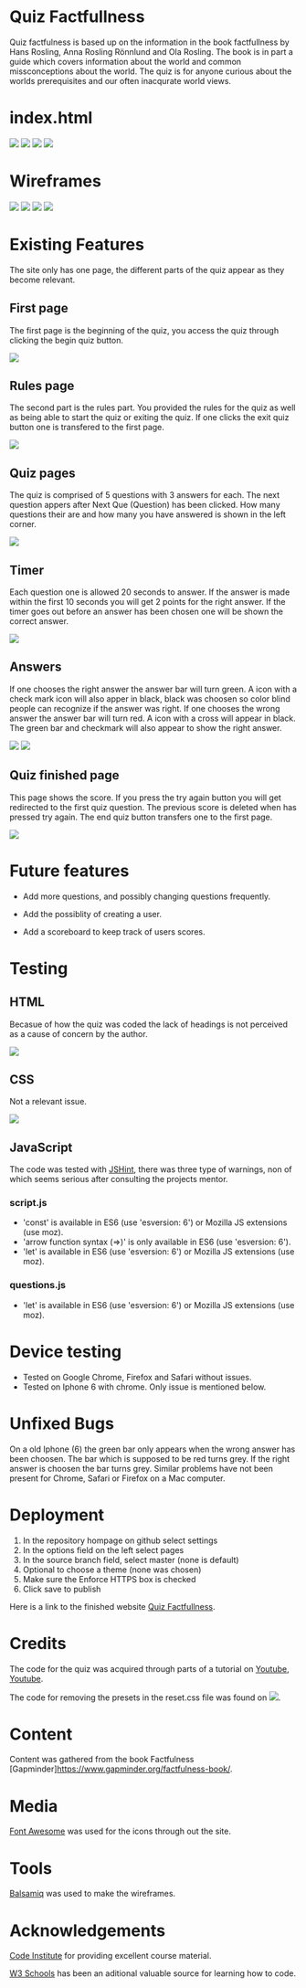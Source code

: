 # Quiz Factfullness

Quiz factfulness is based up on the information in the book factfullness by Hans Rosling, Anna Rosling Rönnlund and Ola Rosling. The book is in part a guide which covers information about the world and common missconceptions about the world.
The quiz is for anyone curious about the worlds prerequisites and our often inacqurate world views. 

# index.html

![](assets/images/first-page.jpg)
![](assets/images/iphone.jpg)
![](assets/images/wrong.jpg)
![](assets/images/complete.jpg)

# Wireframes

![](assets/images/w-first.png)
![](assets/images/w-rules.png)
![](assets/images/w-quiz.png)
![](assets/images/w-finish.png)

# Existing Features

The site only has one page, the different parts of the quiz appear as they become relevant.

## First page

The first page is the beginning of the quiz, you access the quiz through clicking the begin quiz button.

![](assets/images/first-page.jpg)

## Rules page

The second part is the rules part. You provided the rules for the quiz as well as being able to start the quiz or exiting the quiz. If one clicks the exit quiz button one is transfered to the first page.

![](assets/images/rules.jpg)

## Quiz pages

The quiz is comprised of 5 questions with 3 answers for each. The next question appers after Next Que (Question) has been clicked. How many questions their are and how many you have answered is shown in the left corner. 

![](assets/images/quiz.jpg)

## Timer

Each question one is allowed 20 seconds to answer. If the answer is made within the first 10 seconds you will get 2 points for the right answer.
If the timer goes out before an answer has been chosen one will be shown the correct answer.

![](assets/images/time-out.jpg)

## Answers

If one chooses the right answer the answer bar will turn green. A icon with a check mark icon will also apper in black, black was choosen so color blind people can recognize if the answer was right.
If one chooses the wrong answer the answer bar will turn red. A icon with a cross will appear in black. The green bar and checkmark will also appear to show the right answer.

![](assets/images/right.jpg) ![](assets/images/wrong.jpg)

## Quiz finished page

This page shows the score. If you press the try again button you will get redirected to the first quiz question. The previous score is deleted when has pressed try again. 
The end quiz button transfers one to the first page.

![](assets/images/complete.jpg)

# Future features

* Add more questions, and possibly changing questions frequently.

* Add the possiblity of creating a user.

* Add a scoreboard to keep track of users scores. 

 # Testing

 ## HTML

Becasue of how the quiz was coded the lack of headings is not perceived as a cause of concern by the author.

 ![](assets/images/html-validator.jpg)

## CSS

Not a relevant issue.

![](assets/images/html-validator.jpg)


## JavaScript

The code was tested with [JSHint](https://jshint.com/), there was three type of warnings, non of which seems serious after consulting the projects mentor.

### script.js

* 'const' is available in ES6 (use 'esversion: 6') or Mozilla JS extensions (use moz).
* 'arrow function syntax (=>)' is only available in ES6 (use 'esversion: 6').
* 'let' is available in ES6 (use 'esversion: 6') or Mozilla JS extensions (use moz).

### questions.js

* 'let' is available in ES6 (use 'esversion: 6') or Mozilla JS extensions (use moz).

# Device testing

* Tested on Google Chrome, Firefox and Safari without issues.
* Tested on Iphone 6 with chrome. Only issue is mentioned below.

# Unfixed Bugs

On a old Iphone (6) the green bar only appears when the wrong answer has been choosen. The bar which is supposed to be red turns grey. If the right answer is choosen the bar turns grey. Similar problems have not been present for Chrome, Safari or Firefox on a Mac computer.

# Deployment

1. In the repository hompage on github select settings
2. In the options field on the left  select pages
3. In the source branch field, select master (none is default)
4. Optional to choose a theme (none was chosen)
5. Make sure the Enforce HTTPS box is checked
6. Click save to publish

 Here is a link to the finished website [Quiz Factfullness](https://carlssonoscar.github.io/quiz-factfullness/).

# Credits

The code for the quiz was acquired through parts of a tutorial on [Youtube](https://www.youtube.com/watch?v=pQr4O1OITJo&t=254s), [Youtube](https://www.youtube.com/watch?v=WUBhpSRS_fk&t=0s).

The code for removing the presets in the reset.css file was found on ![](https://meyerweb.com/eric/tools/css/reset/).

# Content

Content was gathered from the book Factfulness [Gapminder]https://www.gapminder.org/factfulness-book/.

# Media

[Font Awesome](https://fontawesome.com/) was used for the icons through out the site.

# Tools

[Balsamiq](https://balsamiq.com/?gclid=Cj0KCQjwub-HBhCyARIsAPctr7wQznAyvCwj1BqakOs5Tj6TpmRorcxVV3mYBUTiIDIHkbidCibut_gaAqW0EALw_wcB) was used to make the wireframes.

# Acknowledgements 

[Code Institute](https://codeinstitute.net) for providing excellent course material.

[W3 Schools](https://w3school.com) has been an aditional valuable source for learning how to code.